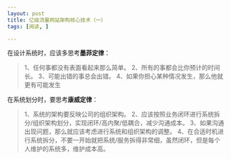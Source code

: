 ```yaml
---
layout: post
title: 亿级流量网站架构核心技术（一）
tags: [阅读, ]

---
```


在设计系统时，应该多思考**墨菲定律**：
> 1、任何事都没有表面看起来那么简单。
> 2、所有的事都会比你预计的时间长。
> 3、可能出错的事总会出错。
> 4、如果你担心某种情况发生，那么他就更有可能发生

在系统划分时，要思考**康威定律**：
> 1、系统的架构要反映公司的组织架构。
> 2、应该按照业务闭环进行系统拆分/组织架构划分，实现闭环/高内聚/低耦合，减少沟通成本。
> 3、如果沟通出现问题，那么就应该考虑进行系统和组织架构的调整。
> 4、在合适时机进行系统拆分，不要一开始就把系统/服务拆得非常细，虽然闭环，但是每个人维护的系统多，维护成本高。
